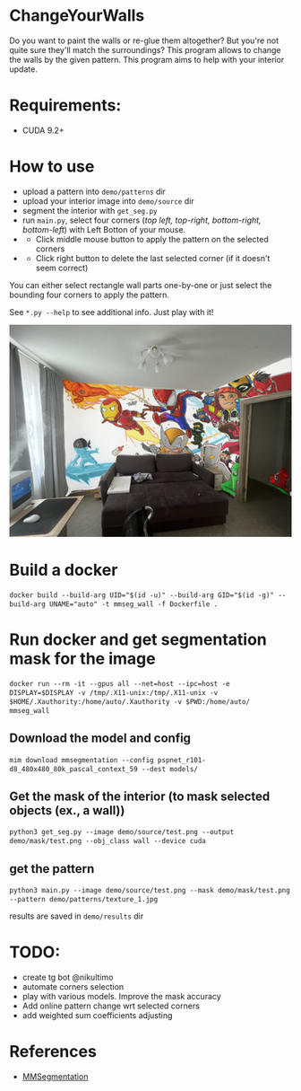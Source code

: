 # ChangeYourWalls
Do you want to paint the walls or re-glue them altogether? But you're not quite sure they'll match the surroundings? This program allows to change the walls by the given pattern. This program aims to help with your interior update. 

# Requirements:
* CUDA 9.2+
# How to use
* upload a pattern into `demo/patterns` dir
* upload your interior image into `demo/source` dir
* segment the interior with `get_seg.py`
* run `main.py`, select four corners (*top left, top-right, bottom-right, bottom-left*) with Left Botton of your mouse. 
* * Click middle mouse button to apply the pattern on the selected corners
* * Click right button to delete the last selected corner (if it doesn't seem correct)

You can either select rectangle wall parts one-by-one or just select the bounding four corners to apply the pattern. 

See `*.py --help` to see additional info. Just play with it!

![alt text](demo/results/5.jpg)

# Build a docker
```
docker build --build-arg UID="$(id -u)" --build-arg GID="$(id -g)" --build-arg UNAME="auto" -t mmseg_wall -f Dockerfile .

```

# Run docker and get segmentation mask for the image
```
docker run --rm -it --gpus all --net=host --ipc=host -e DISPLAY=$DISPLAY -v /tmp/.X11-unix:/tmp/.X11-unix -v $HOME/.Xauthority:/home/auto/.Xauthority -v $PWD:/home/auto/ mmseg_wall
```

## Download the model and config
```
mim download mmsegmentation --config pspnet_r101-d8_480x480_80k_pascal_context_59 --dest models/
```

## Get the mask of the interior (to mask selected objects (ex., a wall))
```
python3 get_seg.py --image demo/source/test.png --output demo/mask/test.png --obj_class wall --device cuda
```

## get the pattern
```
python3 main.py --image demo/source/test.png --mask demo/mask/test.png --pattern demo/patterns/texture_1.jpg 
```
results are saved in `demo/results` dir

# TODO:
* create tg bot @nikultimo
* automate corners selection
* play with various models. Improve the mask accuracy
* Add online pattern change wrt selected corners
* add weighted sum coefficients adjusting


# References
* [MMSegmentation](https://github.com/open-mmlab/mmsegmentation)